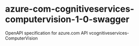 # azure-com-cognitiveservices-computervision-1-0-swagger
OpenAPI specification for azure.com API vcognitiveservices-ComputerVision
